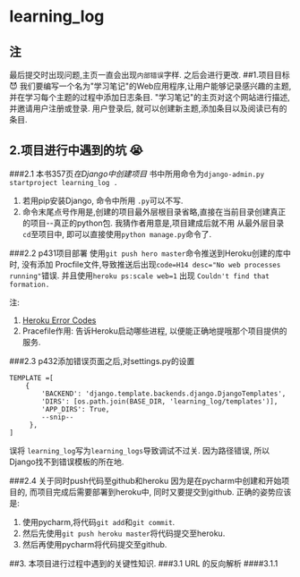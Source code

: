 # learning_log
## 注
最后提交时出现问题,主页一直会出现`内部错误`字样. 之后会进行更改.
##1.项目目标 :smiling_imp:
我们要编写一个名为"学习笔记"的Web应用程序,让用户能够记录感兴趣的主题,并在学习每个主题的过程中添加日志条目.
"学习笔记"的主页对这个网站进行描述,并邀请用户注册或登录. 用户登录后, 就可以创建新主题,添加条目以及阅读已有的条目.

## 2.项目进行中遇到的坑 :sob:
###2.1 本书357页*在Django中创建项目*
书中所用命令为`django-admin.py startproject learning_log .`
 1. 若用pip安装Django, 命令中所用 `.py`可以不写.
 2. 命令末尾点号作用是,创建的项目最外层根目录省略,直接在当前目录创建真正的项目--真正的python包. 我猜作者用意是,项目建成后就不用
从最外层目录`cd`至项目中, 即可以直接使用`python manage.py`命令了.

###2.2 p431项目部署
 使用`git push hero master`命令推送到Heroku创建的库中时, 没有添加 Procfile文件,导致推送后出现` code=H14 desc="No web processes running" `错误.  并且使用`heroku ps:scale web=1` 出现 `Couldn't find that formation.`
  
  注:
 1. [Heroku Error Codes](https://devcenter.heroku.com/articles/error-codes#h14-no-web-dynos-running)
 2. Pracefile作用: 告诉Heroku启动哪些进程, 以便能正确地提哦那个项目提供的服务.
 
###2.3 p432添加错误页面之后,对settings.py的设置
```
TEMPLATE =[
    { 
        'BACKEND': 'django.template.backends.django.DjangoTemplates',
        'DIRS': [os.path.join(BASE_DIR, 'learning_log/templates')],
        'APP_DIRS': True,
        --snip--
     },
]
```
误将 `learning_log`写为`learning_logs`导致调试不过关. 因为路径错误, 所以Django找不到错误模板的所在地.

###2.4 关于同时push代码至github和heroku
因为是在pycharm中创建和开始项目的, 而项目完成后需要部署到heroku中, 同时又要提交到github. 正确的姿势应该是:
 1. 使用pycharm,将代码`git add`和`git commit`.
 2. 然后先使用`git push heroku master`将代码提交至heroku.
 3. 然后再使用pycharm将代码提交至github.
 
##3. 本项目进行过程中遇到的关键性知识.
###3.1 URL 的反向解析
####3.1.1 
